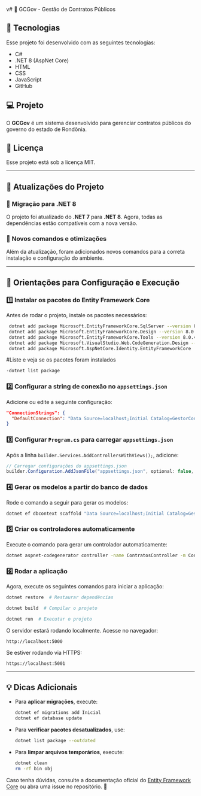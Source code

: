 v# 📌 GCGov - Gestão de Contratos Públicos

## 🚀 Tecnologias
Esse projeto foi desenvolvido com as seguintes tecnologias:
- C#
- .NET 8 (AspNet Core)
- HTML
- CSS
- JavaScript
- GitHub

## 💻 Projeto
O **GCGov** é um sistema desenvolvido para gerenciar contratos públicos do governo do estado de Rondônia.

## 📝 Licença
Esse projeto está sob a licença MIT.

---

## 📢 **Atualizações do Projeto**
### 🔹 **Migração para .NET 8**
O projeto foi atualizado do **.NET 7** para **.NET 8**. Agora, todas as dependências estão compatíveis com a nova versão.

### 🔹 **Novos comandos e otimizações**
Além da atualização, foram adicionados novos comandos para a correta instalação e configuração do ambiente.

---

## **🎯 Orientações para Configuração e Execução**

### **1️⃣ Instalar os pacotes do Entity Framework Core**
Antes de rodar o projeto, instale os pacotes necessários:
```sh
 dotnet add package Microsoft.EntityFrameworkCore.SqlServer --version 8.0.4
 dotnet add package Microsoft.EntityFrameworkCore.Design --version 8.0.4
 dotnet add package Microsoft.EntityFrameworkCore.Tools --version 8.0.4
 dotnet add package Microsoft.VisualStudio.Web.CodeGeneration.Design --version 8.0.3
 dotnet add package Microsoft.AspNetCore.Identity.EntityFrameworkCore
```
#Liste e veja se os pacotes foram instalados
```sh
-dotnet list package
```

### **2️⃣ Configurar a string de conexão no `appsettings.json`**
Adicione ou edite a seguinte configuração:
```json
"ConnectionStrings": {
  "DefaultConnection": "Data Source=localhost;Initial Catalog=GestorContratos;Integrated Security=True;TrustServerCertificate=True;"
}
```

### **3️⃣ Configurar `Program.cs` para carregar `appsettings.json`**
Após a linha `builder.Services.AddControllersWithViews();`, adicione:
```csharp
// Carregar configurações do appsettings.json
builder.Configuration.AddJsonFile("appsettings.json", optional: false, reloadOnChange: true);
```

### **4️⃣ Gerar os modelos a partir do banco de dados**
Rode o comando a seguir para gerar os modelos:
```sh
dotnet ef dbcontext scaffold "Data Source=localhost;Initial Catalog=GestorContratos;Integrated Security=True;TrustServerCertificate=True;" Microsoft.EntityFrameworkCore.SqlServer -o Models -c GCGovContext --force
```

### **5️⃣ Criar os controladores automaticamente**
Execute o comando para gerar um controlador automaticamente:
```sh
dotnet aspnet-codegenerator controller -name ContratosController -m Contrato -dc GCGovContext --relativeFolderPath Controllers --useDefaultLayout --referenceScriptLibraries
```

### **6️⃣ Rodar a aplicação**
Agora, execute os seguintes comandos para iniciar a aplicação:
```sh
dotnet restore  # Restaurar dependências
```
```sh
dotnet build  # Compilar o projeto
```
```sh
dotnet run  # Executar o projeto
```

O servidor estará rodando localmente. Acesse no navegador:
```
http://localhost:5000
```
Se estiver rodando via HTTPS:
```
https://localhost:5001
```

---

## **💡 Dicas Adicionais**
- Para **aplicar migrações**, execute:
  ```sh
  dotnet ef migrations add Inicial
  dotnet ef database update
  ```
- Para **verificar pacotes desatualizados**, use:
  ```sh
  dotnet list package --outdated
  ```
- Para **limpar arquivos temporários**, execute:
  ```sh
  dotnet clean
  rm -rf bin obj
  ```

Caso tenha dúvidas, consulte a documentação oficial do [Entity Framework Core](https://learn.microsoft.com/pt-br/ef/core/) ou abra uma issue no repositório. 🚀
